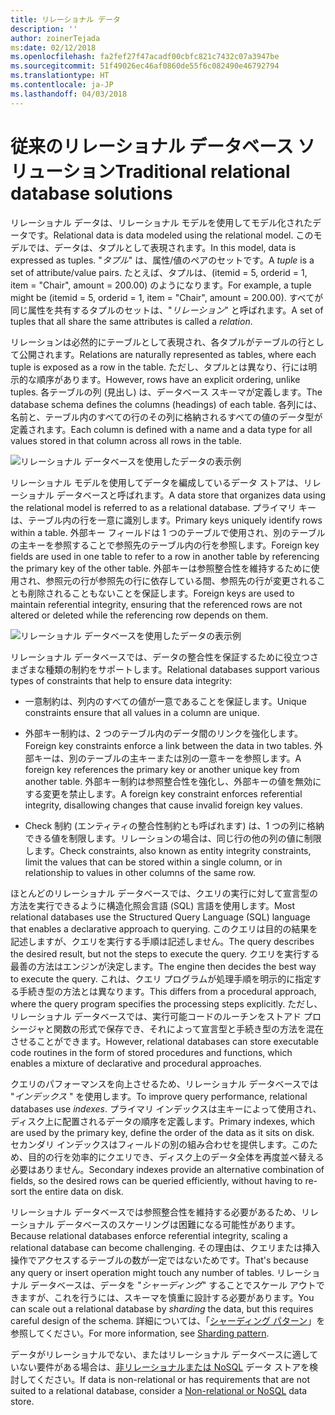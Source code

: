 ```yaml
---
title: リレーショナル データ
description: ''
author: zoinerTejada
ms:date: 02/12/2018
ms.openlocfilehash: fa2fef27f47acadf00cbfc821c7432c07a3947be
ms.sourcegitcommit: 51f49026ec46af0860de55f6c082490e46792794
ms.translationtype: HT
ms.contentlocale: ja-JP
ms.lasthandoff: 04/03/2018
---
```

# <a name="traditional-relational-database-solutions"></a><span data-ttu-id="d5f12-102">従来のリレーショナル データベース ソリューション</span><span class="sxs-lookup"><span data-stu-id="d5f12-102">Traditional relational database solutions</span></span>

<span data-ttu-id="d5f12-103">リレーショナル データは、リレーショナル モデルを使用してモデル化されたデータです。</span><span class="sxs-lookup"><span data-stu-id="d5f12-103">Relational data is data modeled using the relational model.</span></span> <span data-ttu-id="d5f12-104">このモデルでは、データは、タプルとして表現されます。</span><span class="sxs-lookup"><span data-stu-id="d5f12-104">In this model, data is expressed as tuples.</span></span> <span data-ttu-id="d5f12-105">"*タプル*" は、属性/値のペアのセットです。</span><span class="sxs-lookup"><span data-stu-id="d5f12-105">A *tuple* is a set of attribute/value pairs.</span></span> <span data-ttu-id="d5f12-106">たとえば、タプルは、(itemid = 5, orderid = 1, item = "Chair", amount = 200.00) のようになります。</span><span class="sxs-lookup"><span data-stu-id="d5f12-106">For example, a tuple might be (itemid = 5, orderid = 1, item = "Chair", amount = 200.00).</span></span> <span data-ttu-id="d5f12-107">すべてが同じ属性を共有するタプルのセットは、"*リレーション*" と呼ばれます。</span><span class="sxs-lookup"><span data-stu-id="d5f12-107">A set of tuples that all share the same attributes is called a *relation*.</span></span> 

<span data-ttu-id="d5f12-108">リレーションは必然的にテーブルとして表現され、各タプルがテーブルの行として公開されます。</span><span class="sxs-lookup"><span data-stu-id="d5f12-108">Relations are naturally represented as tables, where each tuple is exposed as a row in the table.</span></span> <span data-ttu-id="d5f12-109">ただし、タプルとは異なり、行には明示的な順序があります。</span><span class="sxs-lookup"><span data-stu-id="d5f12-109">However, rows have an explicit ordering, unlike tuples.</span></span> <span data-ttu-id="d5f12-110">各テーブルの列 (見出し) は、データベース スキーマが定義します。</span><span class="sxs-lookup"><span data-stu-id="d5f12-110">The database schema defines the columns (headings) of each table.</span></span> <span data-ttu-id="d5f12-111">各列には、名前と、テーブル内のすべての行のその列に格納されるすべての値のデータ型が定義されます。</span><span class="sxs-lookup"><span data-stu-id="d5f12-111">Each column is defined with a name and a data type for all values stored in that column across all rows in the table.</span></span>

![リレーショナル データベースを使用したデータの表示例](../images/example-relational.png)

<span data-ttu-id="d5f12-113">リレーショナル モデルを使用してデータを編成しているデータ ストアは、リレーショナル データベースと呼ばれます。</span><span class="sxs-lookup"><span data-stu-id="d5f12-113">A data store that organizes data using the relational model is referred to as a relational database.</span></span> <span data-ttu-id="d5f12-114">プライマリ キーは、テーブル内の行を一意に識別します。</span><span class="sxs-lookup"><span data-stu-id="d5f12-114">Primary keys uniquely identify rows within a table.</span></span> <span data-ttu-id="d5f12-115">外部キー フィールドは 1 つのテーブルで使用され、別のテーブルの主キーを参照することで参照先のテーブル内の行を参照します。</span><span class="sxs-lookup"><span data-stu-id="d5f12-115">Foreign key fields are used in one table to refer to a row in another table by referencing the primary key of the other table.</span></span> <span data-ttu-id="d5f12-116">外部キーは参照整合性を維持するために使用され、参照元の行が参照先の行に依存している間、参照先の行が変更されることも削除されることもないことを保証します。</span><span class="sxs-lookup"><span data-stu-id="d5f12-116">Foreign keys are used to maintain referential integrity, ensuring that the referenced rows are not altered or deleted while the referencing row depends on them.</span></span> 

![リレーショナル データベースを使用したデータの表示例](../images/example-relational2.png)

<span data-ttu-id="d5f12-118">リレーショナル データベースでは、データの整合性を保証するために役立つさまざまな種類の制約をサポートします。</span><span class="sxs-lookup"><span data-stu-id="d5f12-118">Relational databases support various types of constraints that help to ensure data integrity:</span></span>

- <span data-ttu-id="d5f12-119">一意制約は、列内のすべての値が一意であることを保証します。</span><span class="sxs-lookup"><span data-stu-id="d5f12-119">Unique constraints ensure that all values in a column are unique.</span></span> 

- <span data-ttu-id="d5f12-120">外部キー制約は、2 つのテーブル内のデータ間のリンクを強化します。</span><span class="sxs-lookup"><span data-stu-id="d5f12-120">Foreign key constraints enforce a link between the data in two tables.</span></span> <span data-ttu-id="d5f12-121">外部キーは、別のテーブルの主キーまたは別の一意キーを参照します。</span><span class="sxs-lookup"><span data-stu-id="d5f12-121">A foreign key references the primary key or another unique key from another table.</span></span> <span data-ttu-id="d5f12-122">外部キー制約は参照整合性を強化し、外部キーの値を無効にする変更を禁止します。</span><span class="sxs-lookup"><span data-stu-id="d5f12-122">A foreign key constraint enforces referential integrity, disallowing changes that cause invalid foreign key values.</span></span>

- <span data-ttu-id="d5f12-123">Check 制約 (エンティティの整合性制約とも呼ばれます) は、1 つの列に格納できる値を制限します。リレーションの場合は、同じ行の他の列の値に制限します。</span><span class="sxs-lookup"><span data-stu-id="d5f12-123">Check constraints, also known as entity integrity constraints, limit the values that can be stored within a single column, or in relationship to values in other columns of the same row.</span></span> 

<span data-ttu-id="d5f12-124">ほとんどのリレーショナル データベースでは、クエリの実行に対して宣言型の方法を実行できるように構造化照会言語 (SQL) 言語を使用します。</span><span class="sxs-lookup"><span data-stu-id="d5f12-124">Most relational databases use the Structured Query Language (SQL) language that enables a declarative approach to querying.</span></span> <span data-ttu-id="d5f12-125">このクエリは目的の結果を記述しますが、クエリを実行する手順は記述しません。</span><span class="sxs-lookup"><span data-stu-id="d5f12-125">The query describes the desired result, but not the steps to execute the query.</span></span> <span data-ttu-id="d5f12-126">クエリを実行する最善の方法はエンジンが決定します。</span><span class="sxs-lookup"><span data-stu-id="d5f12-126">The engine then decides the best way to execute the query.</span></span> <span data-ttu-id="d5f12-127">これは、クエリ プログラムが処理手順を明示的に指定する手続き型の方法とは異なります。</span><span class="sxs-lookup"><span data-stu-id="d5f12-127">This differs from a procedural approach, where the query program specifies the processing steps explicitly.</span></span> <span data-ttu-id="d5f12-128">ただし、リレーショナル データベースでは、実行可能コードのルーチンをストアド プロシージャと関数の形式で保存でき、それによって宣言型と手続き型の方法を混在させることができます。</span><span class="sxs-lookup"><span data-stu-id="d5f12-128">However, relational databases can store executable code routines in the form of stored procedures and functions, which enables a mixture of declarative and procedural approaches.</span></span>

<span data-ttu-id="d5f12-129">クエリのパフォーマンスを向上させるため、リレーショナル データベースでは "*インデックス* " を使用します。</span><span class="sxs-lookup"><span data-stu-id="d5f12-129">To improve query performance, relational databases use *indexes*.</span></span> <span data-ttu-id="d5f12-130">プライマリ インデックスは主キーによって使用され、ディスク上に配置されるデータの順序を定義します。</span><span class="sxs-lookup"><span data-stu-id="d5f12-130">Primary indexes, which are used by the primary key, define the order of the data as it sits on disk.</span></span> <span data-ttu-id="d5f12-131">セカンダリ インデックスはフィールドの別の組み合わせを提供します。このため、目的の行を効率的にクエリでき、ディスク上のデータ全体を再度並べ替える必要はありません。</span><span class="sxs-lookup"><span data-stu-id="d5f12-131">Secondary indexes provide an alternative combination of fields, so the desired rows can be queried efficiently, without having to re-sort the entire data on disk.</span></span>

<span data-ttu-id="d5f12-132">リレーショナル データベースでは参照整合性を維持する必要があるため、リレーショナル データベースのスケーリングは困難になる可能性があります。</span><span class="sxs-lookup"><span data-stu-id="d5f12-132">Because relational databases enforce referential integrity, scaling a relational database can become challenging.</span></span> <span data-ttu-id="d5f12-133">その理由は、クエリまたは挿入操作でアクセスするテーブルの数が一定ではないためです。</span><span class="sxs-lookup"><span data-stu-id="d5f12-133">That's because any query or insert operation might touch any number of tables.</span></span> <span data-ttu-id="d5f12-134">リレーショナル データベースは、データを "*シャーディング*" することでスケール アウトできますが、これを行うには、スキーマを慎重に設計する必要があります。</span><span class="sxs-lookup"><span data-stu-id="d5f12-134">You can scale out a relational database by *sharding* the data, but this requires careful design of the schema.</span></span> <span data-ttu-id="d5f12-135">詳細については、「[シャーディング パターン](../../patterns/sharding.md)」を参照してください。</span><span class="sxs-lookup"><span data-stu-id="d5f12-135">For more information, see [Sharding pattern](../../patterns/sharding.md).</span></span>

<span data-ttu-id="d5f12-136">データがリレーショナルでない、またはリレーショナル データベースに適していない要件がある場合は、[非リレーショナルまたは NoSQL](../big-data/non-relational-data.md) データ ストアを検討してください。</span><span class="sxs-lookup"><span data-stu-id="d5f12-136">If data is non-relational or has requirements that are not suited to a relational database, consider a [Non-relational or NoSQL](../big-data/non-relational-data.md) data store.</span></span>
